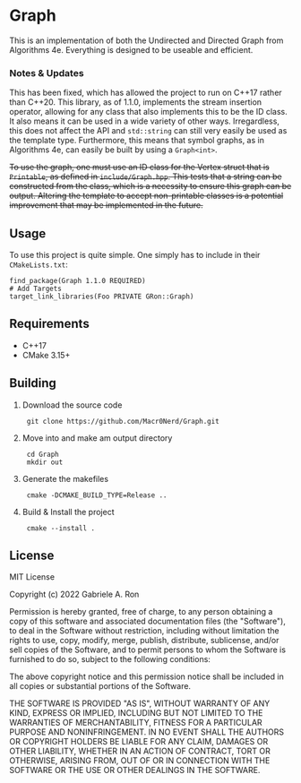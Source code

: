 # Graph
This is an implementation of both the Undirected and Directed Graph from Algorithms 4e.
Everything is designed to be useable and efficient.

### Notes & Updates
This has been fixed, which has allowed the project to run on C++17 rather than C++20.
This library, as of 1.1.0, implements the stream insertion operator, allowing for any class that also implements this to be the ID class.
It also means it can be used in a wide variety of other ways.
Irregardless, this does not affect the API and `std::string` can still very easily be used as the template type.
Furthermore, this means that symbol graphs, as in Algorithms 4e, can easily be built by using a `Graph<int>`.

~~To use the graph, one must use an ID class for the Vertex struct that is `Printable`, as defined in `include/Graph.hpp`.
This tests that a string can be constructed from the class, which is a necessity to ensure this graph can be output.
Altering the template to accept non-printable classes is a potential improvement that may be implemented in the future.~~

## Usage
To use this project is quite simple. One simply has to include in their `CMakeLists.txt`:

    find_package(Graph 1.1.0 REQUIRED)
    # Add Targets
    target_link_libraries(Foo PRIVATE GRon::Graph)

## Requirements
* C++17
* CMake 3.15+

## Building
1. Download the source code

        git clone https://github.com/Macr0Nerd/Graph.git

2. Move into and make am output directory

        cd Graph
        mkdir out

3. Generate the makefiles

        cmake -DCMAKE_BUILD_TYPE=Release ..

5. Build & Install the project

        cmake --install .


## License
MIT License

Copyright (c) 2022 Gabriele A. Ron

Permission is hereby granted, free of charge, to any person obtaining a copy
of this software and associated documentation files (the "Software"), to deal
in the Software without restriction, including without limitation the rights
to use, copy, modify, merge, publish, distribute, sublicense, and/or sell
copies of the Software, and to permit persons to whom the Software is
furnished to do so, subject to the following conditions:

The above copyright notice and this permission notice shall be included in all
copies or substantial portions of the Software.

THE SOFTWARE IS PROVIDED "AS IS", WITHOUT WARRANTY OF ANY KIND, EXPRESS OR
IMPLIED, INCLUDING BUT NOT LIMITED TO THE WARRANTIES OF MERCHANTABILITY,
FITNESS FOR A PARTICULAR PURPOSE AND NONINFRINGEMENT. IN NO EVENT SHALL THE
AUTHORS OR COPYRIGHT HOLDERS BE LIABLE FOR ANY CLAIM, DAMAGES OR OTHER
LIABILITY, WHETHER IN AN ACTION OF CONTRACT, TORT OR OTHERWISE, ARISING FROM,
OUT OF OR IN CONNECTION WITH THE SOFTWARE OR THE USE OR OTHER DEALINGS IN THE
SOFTWARE.
